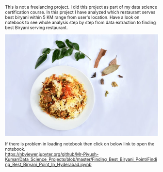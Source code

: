 This is not a freelancing project. I did this project as part of my data science certification course. In this project I have analyzed which restaurant serves best biryani within 5 KM range from user's location. Have a look on notebook to see whole analysis step by step from data extraction to finding best Biryani serving restaurant.   
    
<img src="https://github.com/Mr-Piyush-Kumar/Mr-Piyush-Kumar/blob/master/biryani.jpg"></img>   
   
If there is problem in loading notebook then click on below link to open the notebook.   
https://nbviewer.jupyter.org/github/Mr-Piyush-Kumar/Data_Science_Projects/blob/master/Finding_Best_Biryani_Point/Finding_Best_Biryani_Point_In_Hyderabad.ipynb
